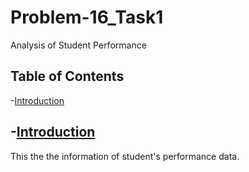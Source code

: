 # Problem-16_Task1
Analysis of Student Performance 

## Table of Contents
-[Introduction](Introduction)

## -[Introduction](Introduction)
This the the information of student's performance data.
